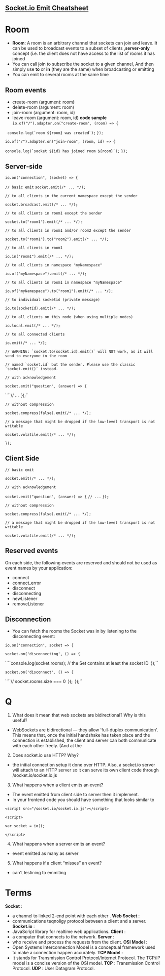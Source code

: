 ## [Socket.io Emit Cheatsheet](https://socket.io/get-started/chat/)
# Room
* **Room**: A room is an arbitrary channel that sockets can join and leave. It can be used to broadcast events to a subset of clients ,**server-only** concept (i.e. the client does not have access to the list of rooms it has joined
* You can call join to subscribe the socket to a given channel, And then simply use **to** or **in** (they are the same) when broadcasting or emitting
* You can emit to several rooms at the same time

## Room events
* create-room (argument: room)
* delete-room (argument: room)
* join-room (argument: room, id)
* leave-room (argument: room, id)
 **code sample**
 ``io.of("/").adapter.on("create-room", (room) => {``

 `` console.log(`room ${room} was created`);``
``});``

``io.of("/").adapter.on("join-room", (room, id) => {``

  ``console.log(`socket ${id} has joined room ${room}`);``
``});``

## Server-side
``io.on("connection", (socket) => {``

``// basic emit``
``socket.emit(/* ... */);``

``// to all clients in the current namespace except the sender``

``socket.broadcast.emit(/* ... */);``

``// to all clients in room1 except the sender``

``socket.to("room1").emit(/* ... */);``

``// to all clients in room1 and/or room2 except the sender``

``socket.to("room1").to("room2").emit(/* ... */);``

``// to all clients in room1``

``io.in("room1").emit(/* ... */);``

``// to all clients in namespace "myNamespace"``

``io.of("myNamespace").emit(/* ... */);``

``// to all clients in room1 in namespace "myNamespace"``

``io.of("myNamespace").to("room1").emit(/* ... */);``

``// to individual socketid (private message)``

``io.to(socketId).emit(/* ... */);``

``// to all clients on this node (when using multiple nodes)``

``io.local.emit(/* ... */);``

``// to all connected clients``

``io.emit(/* ... */);``

``// WARNING: `socket.to(socket.id).emit()` will NOT work, as it will send to everyone in the room``

``// named `socket.id` but the sender. Please use the classic `socket.emit()` instead.``

``// with acknowledgement``

``socket.emit("question", (answer) => {``

````// ...``
``});``

``// without compression``

``socket.compress(false).emit(/* ... */);``

``// a message that might be dropped if the low-level transport is not writable``

``socket.volatile.emit(/* ... */);``

``});``

## Client Side 
``// basic emit``

``socket.emit(/* ... */);``

``// with acknowledgement``

``socket.emit("question", (answer) => {``
``// ...``
``});``

``// without compression``

``socket.compress(false).emit(/* ... */);``

``// a message that might be dropped if the low-level transport is not writable``

``socket.volatile.emit(/* ... */);``


## Reserved events
On each side, the following events are reserved and should not be used as event names by your application:

* connect
* connect_error
* disconnect
* disconnecting
* newListener
* removeListener

## Disconnection
- You can fetch the rooms the Socket was in by listening to the disconnecting event:

``io.on('connection', socket => {``

``socket.on('disconnecting', () => {``

````console.log(socket.rooms); // the Set contains at least the socket ID``
``});``

``socket.on('disconnect', () => {``

````// socket.rooms.size === 0``
``});``
``});``

# Q 
1. What does it mean that web sockets are bidirectional? Why is this useful?
- WebSockets are bidirectional — they allow 'full-duplex communication'. This means that, once the initial handshake has taken place and the connection is established, the client and server can both communicate with each other freely. (And at the 

2. Does socket.io use HTTP? Why?
- the initial connection setup it done over HTTP. Also, a socket.io server will attach to an HTTP server so it can serve its own client code through /socket.io/socket.io.js 

3. What happens when a client emits an event?
- The event emitted from client side to server then it implement.
- In your frontend code you should have something that looks similar to

``<script src="/socket.io/socket.io.js"></script>``   

``<script>``

  ``var socket = io();``

``</script>``

4. What happens when a server emits an event?
- event emitted as many as server


5. What happens if a client “misses” an event?
- can't lestining to emmiting 

# Terms 
**Socket** :
* a channel to linked 2-end point with each other .
**Web Socket** :
* communications teqnoligy protocol between a client and a server.
**Socket.io** :
* JavaScript library for realtime web applications.
**Client** :
* a computer that connects to the network.
**Server** :
* who receive and process the requests from the client.
**OSI Model** :
* Open Systems Interconnection Model is a conceptual framework used to make a connection happen accurately.
**TCP Model** :
* It stands for Transmission Control Protocol/Internet Protocol. The TCP/IP model is a concise version of the OSI model.
**TCP** :
Transmission Control Protocol.
**UDP** :
User Datagram Protocol.